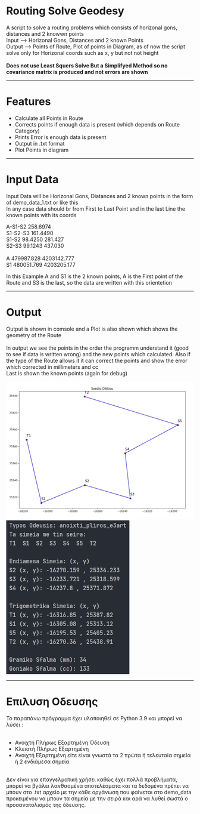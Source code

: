 # Routing Solve Geodesy
A script to solve a routing problems which consists of horizonal gons, distances and 2 knowwn points<br/>
Input --> Horizonal Gons, Distances and 2 known Points<br/>
Output --> Points of Route, Plot of points in Diagram, as of now the script solve only for Horizonal coords such as x, y but not not height<br/><br/>
**Does not use Least Squers Solve But a Simplifyed Method so no covariance matrix is produced and not errors are shown**

---

# Features
- Calculate all Points in Route
- Corrects points if enough data is present (which depends on Route Category)
- Prints Error is enough data is present
- Output in .txt format
- Plot Points in diagram

---

# Input Data

Input Data will be Horizonal Gons, Diatances and 2 known points in the form of demo_data_1.txt or like this<br/>
In any case data should br from First to Last Point and in the last Line the known points with its coords<br/>

A-S1-S2 258.6974<br/>
S1-S2-S3 161.4490<br/>
S1-S2 98.4250 281.427<br/>
S2-S3 99.1243 437.030<br/>
<br/>
A 479987.828 4203142.777<br/>
S1 480051.769 4203205.177<br/>

In this Example A and S1 is the 2 known points, A is the First point of the Route and S3 is the last, so the data are written with this orientetion

---

# Output

Output is shown in comsole and a Plot is also shown which shows the geometry of the Route<br/><br/>
In output we see the points in the order the programm understand it (good to see if data is written wrong) and the new points which calculated. Also if the type of the Route allows it it can correct the points and show the error which corrected in millimeters and cc<br/>
Last is shown the known points (again for debug)

![alt text](https://github.com/nikos230/Epilisi-Odeusis/blob/main/odeusj.jpg)
![alt text](https://github.com/nikos230/Epilisi-Odeusis/blob/main/odeusi_apo.jpg)

---


# Επιλυση Οδευσης

Το παραπάνω πρόγραμμα έχει υλοποιηθεί σε Python 3.9 και μπορεί να λύσει :<br/><br/>
- Ανοιχτή Πλήρως Εξαρτημένη Όδευση
- Κλειστή Πλήρως Εξαρτημένη
- Ανοιχτή Εξαρτημένη είτε είναι γνωστά τα 2 πρώτα ή τελευταία σημεία ή 2 ενδιάμεσα σημεία<br/><br/>

Δεν είναι για επαγγελματική χρήσει καθώς έχει πολλά προβλήματα, μπορεί να βγάλει λανθασμένα αποτελέσματα και τα δεδομένα πρέπει να μπουν στο .txt αρχείο με την κάθε οργάνωση που φαίνεται στο demo_data προκειμένου να μπουν τα σημεία με την σειρά και αρά να λυθεί σωστά ο προσανατολισμός της όδευσης.



